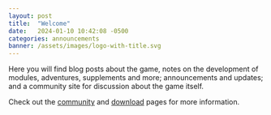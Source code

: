 ```yaml
---
layout: post
title:  "Welcome"
date:   2024-01-10 10:42:08 -0500
categories: announcements
banner: /assets/images/logo-with-title.svg
---
```

Here you will find blog posts about the game, notes on the development of modules, adventures, supplements and more; announcements and updates; and a community site for discussion about the game itself.

Check out the [community](/community) and [download](/download) pages for more information.
